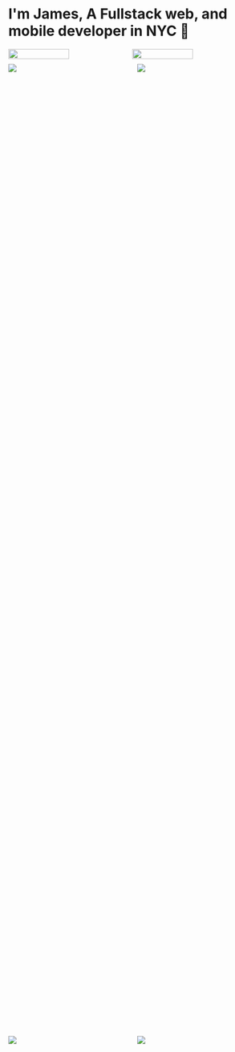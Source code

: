 # I'm James, A Fullstack web, and mobile developer in NYC 🌃 

<div style="width: 100%">
    <div style="display: flex; flex-direction: row; width: 100%">
        <img style="margin-bottom: 10px; width: 49%" src="https://github-readme-stats.vercel.app/api?username=jamesboyer92&count_private=true&show_icons=true&card_width=300&hide_border=true&theme=radical" />
        <img style="margin-bottom: 10px; width: 49%" src="https://github-readme-stats.vercel.app/api/top-langs/?username=jamesboyer92&layout=compact&langs_count=4&hide_border=true&theme=radical" />
    </div>
    <div style="display: flex; flex-direction: row; width: 100%; height: 100%; justify-content: space-between;">
        <div style="display: flex; flex-direction: column; justify-content: space-between; padding-bottom: 3px; width: 49%">
            <img style="margin-bottom: 5px;" src="https://github-readme-stats.vercel.app/api/pin/?username=jamesboyer92&repo=Animation-Design-Demo&theme=radical" />
            <img style="margin-bottom: 5px;" src="https://github-readme-stats.vercel.app/api/pin/?username=jamesboyer92&repo=Mobile_CV&theme=radical" />
            <img style="margin-bottom: 5px;" src="https://github-readme-stats.vercel.app/api/pin/?username=jamesboyer92&repo=Circles&theme=radical" />
        </div>
        <div style="display: flex; flex-direction: column; justify-content: space-between; padding-bottom: 3px; width: 49%">
            <img style="margin-bottom: 5px;" src="https://github-readme-stats.vercel.app/api/pin/?username=jamesboyer92&repo=SwiftUI-List-components&theme=radical" />
            <img style="margin-bottom: 5px;" src="https://github-readme-stats.vercel.app/api/pin/?username=jamesboyer92&repo=django-blog&theme=radical" />
            <img style="margin-bottom: 5px;" src="https://github-readme-stats.vercel.app/api/pin/?username=jamesboyer92&repo=SwiftUI-Tic-Tac-Toe&theme=radical" />
        </div>
    </div>
    <h1>Organizations i've contributed too...</h1>
    <div style="display: flex; flex-wrap: wrap; margin-bottom: 10px">
        <img style="border-radius: 20px; margin-right: 10px" src="https://avatars.githubusercontent.com/u/4390297?s=200&v=4" />
        <img style="border-radius: 20px; margin-right: 10px" src="https://avatars.githubusercontent.com/u/16691781?s=200&v=4" />
        <img style="border-radius: 20px; margin-right: 10px" src="https://avatars.githubusercontent.com/u/64280592?s=200&v=4" />
        <img style="border-radius: 20px; margin-right: 10px" src="https://avatars.githubusercontent.com/u/78454137?s=200&v=4" />
    </div>
</div>



